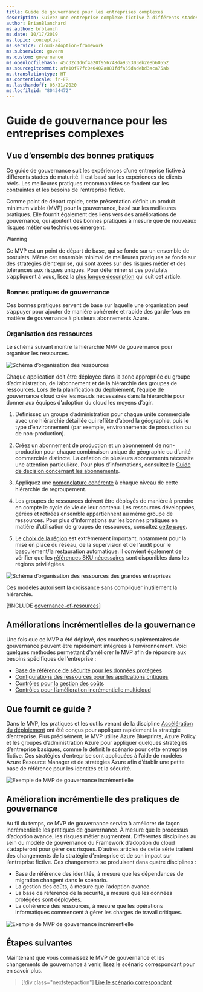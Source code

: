 ```yaml
---
title: Guide de gouvernance pour les entreprises complexes
description: Suivez une entreprise complexe fictive à différents stades de maturité de gouvernance à mesure qu’elle définit un produit minimum viable (MVP) sur la base de bonnes pratiques.
author: BrianBlanchard
ms.author: brblanch
ms.date: 10/17/2019
ms.topic: conceptual
ms.service: cloud-adoption-framework
ms.subservice: govern
ms.custom: governance
ms.openlocfilehash: 45c32c1d6f4a20f956748da935303eb2e8b60552
ms.sourcegitcommit: afe10f97fc0e0402a881fdfa55dadebd3aca75ab
ms.translationtype: HT
ms.contentlocale: fr-FR
ms.lasthandoff: 03/31/2020
ms.locfileid: "80434472"
---
```

# <a name="governance-guide-for-complex-enterprises"></a>Guide de gouvernance pour les entreprises complexes

## <a name="overview-of-best-practices"></a>Vue d’ensemble des bonnes pratiques

Ce guide de gouvernance suit les expériences d’une entreprise fictive à différents stades de maturité. Il est basé sur les expériences de clients réels. Les meilleures pratiques recommandées se fondent sur les contraintes et les besoins de l’entreprise fictive.

Comme point de départ rapide, cette présentation définit un produit minimum viable (MVP) pour la gouvernance, basé sur les meilleures pratiques. Elle fournit également des liens vers des améliorations de gouvernance, qui ajoutent des bonnes pratiques à mesure que de nouveaux risques métier ou techniques émergent.

> [!WARNING]
> Ce MVP est un point de départ de base, qui se fonde sur un ensemble de postulats. Même cet ensemble minimal de meilleures pratiques se fonde sur des stratégies d’entreprise, qui sont axées sur des risques métier et des tolérances aux risques uniques. Pour déterminer si ces postulats s’appliquent à vous, lisez la [plus longue description](./narrative.md) qui suit cet article.

### <a name="governance-best-practices"></a>Bonnes pratiques de gouvernance

Ces bonnes pratiques servent de base sur laquelle une organisation peut s’appuyer pour ajouter de manière cohérente et rapide des garde-fous en matière de gouvernance à plusieurs abonnements Azure.

### <a name="resource-organization"></a>Organisation des ressources

Le schéma suivant montre la hiérarchie MVP de gouvernance pour organiser les ressources.

![Schéma d’organisation des ressources](../../../_images/govern/resource-organization.png)

Chaque application doit être déployée dans la zone appropriée du groupe d’administration, de l’abonnement et de la hiérarchie des groupes de ressources. Lors de la planification du déploiement, l’équipe de gouvernance cloud crée les nœuds nécessaires dans la hiérarchie pour donner aux équipes d’adoption du cloud les moyens d’agir.

1. Définissez un groupe d’administration pour chaque unité commerciale avec une hiérarchie détaillée qui reflète d’abord la géographie, puis le type d’environnement (par exemple, environnements de production ou de non-production).

1. Créez un abonnement de production et un abonnement de non-production pour chaque combinaison unique de géographie ou d’unité commerciale distincte. La création de plusieurs abonnements nécessite une attention particulière. Pour plus d’informations, consultez le [Guide de décision concernant les abonnements](../../../decision-guides/subscriptions/index.md).

1. Appliquez une [nomenclature cohérente](../../../ready/azure-best-practices/naming-and-tagging.md) à chaque niveau de cette hiérarchie de regroupement.

1. Les groupes de ressources doivent être déployés de manière à prendre en compte le cycle de vie de leur contenu. Les ressources développées, gérées et retirées ensemble appartiennent au même groupe de ressources. Pour plus d’informations sur les bonnes pratiques en matière d’utilisation de groupes de ressources, consultez [cette page](../../../decision-guides/resource-consistency/index.md).

1. Le [choix de la région](../../../migrate/azure-best-practices/multiple-regions.md) est extrêmement important, notamment pour la mise en place du réseau, de la supervision et de l’audit pour le basculement/la restauration automatique. Il convient également de vérifier que les [références SKU nécessaires](https://azure.microsoft.com/global-infrastructure/services) sont disponibles dans les régions privilégiées.

![Schéma d’organisation des ressources des grandes entreprises](../../../_images/govern/large-enterprise-resource-organization.png)

Ces modèles autorisent la croissance sans compliquer inutilement la hiérarchie.

[!INCLUDE [governance-of-resources](../../../../includes/caf-governance-of-resources.md)]

<!-- See comments for suggestion to possibly add here -->

## <a name="incremental-governance-improvements"></a>Améliorations incrémentielles de la gouvernance

Une fois que ce MVP a été déployé, des couches supplémentaires de gouvernance peuvent être rapidement intégrées à l’environnement. Voici quelques méthodes permettant d’améliorer le MVP afin de répondre aux besoins spécifiques de l’entreprise :

- [Base de référence de sécurité pour les données protégées](./security-baseline-improvement.md)
- [Configurations des ressources pour les applications critiques](./resource-consistency-improvement.md)
- [Contrôles pour la gestion des coûts](./cost-management-improvement.md)
- [Contrôles pour l’amélioration incrémentielle multicloud](./multicloud-improvement.md)

<!-- markdownlint-disable MD026 -->

## <a name="what-does-this-guidance-provide"></a>Que fournit ce guide ?

Dans le MVP, les pratiques et les outils venant de la discipline [Accélération du déploiement](../../deployment-acceleration/index.md) ont été conçus pour appliquer rapidement la stratégie d’entreprise. Plus précisément, le MVP utilise Azure Blueprints, Azure Policy et les groupes d’administration Azure pour appliquer quelques stratégies d’entreprise basiques, comme le définit le scénario pour cette entreprise fictive. Ces stratégies d’entreprise sont appliquées à l’aide de modèles Azure Resource Manager et de stratégies Azure afin d’établir une petite base de référence pour les identités et la sécurité.

![Exemple de MVP de gouvernance incrémentielle](../../../_images/govern/governance-mvp.png)

## <a name="incremental-improvements-to-governance-practices"></a>Amélioration incrémentielle des pratiques de gouvernance

Au fil du temps, ce MVP de gouvernance servira à améliorer de façon incrémentielle les pratiques de gouvernance. À mesure que le processus d’adoption avance, les risques métier augmentent. Différentes disciplines au sein du modèle de gouvernance du Framework d’adoption du cloud s’adapteront pour gérer ces risques. D’autres articles de cette série traitent des changements de la stratégie d’entreprise et de son impact sur l’entreprise fictive. Ces changements se produisent dans quatre disciplines :

- Base de référence des identités, à mesure que les dépendances de migration changent dans le scénario.
- La gestion des coûts, à mesure que l’adoption avance.
- La base de référence de la sécurité, à mesure que les données protégées sont déployées.
- La cohérence des ressources, à mesure que les opérations informatiques commencent à gérer les charges de travail critiques.

![Exemple de MVP de gouvernance incrémentielle](../../../_images/govern/governance-improvement-large.png)

## <a name="next-steps"></a>Étapes suivantes

Maintenant que vous connaissez le MVP de gouvernance et les changements de gouvernance à venir, lisez le scénario correspondant pour en savoir plus.

> [!div class="nextstepaction"]
> [Lire le scénario correspondant](./narrative.md)
